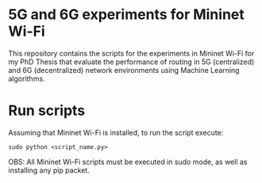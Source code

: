 # 5G and 6G experiments for Mininet Wi-Fi

This repository contains the scripts for the experiments in Mininet Wi-Fi for my PhD Thesis that evaluate the performance of routing in 5G (centralized) and 6G (decentralized) network environments using Machine Learning algorithms.

# Run scripts

Assuming that Mininet Wi-Fi is installed, to run the script execute:

    sudo python <script_name.py>
  
OBS: All Mininet Wi-Fi scripts must be executed in sudo mode, as well as installing any pip packet.
